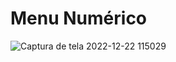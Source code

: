 # Menu Numérico
![Captura de tela 2022-12-22 115029](https://user-images.githubusercontent.com/121211644/209159991-cbd05f15-73fd-4715-94f0-0764b333895c.png)

